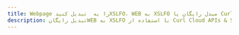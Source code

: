 ---title: Webpage را به  تبدیل کنیدXSLFO، WEB به XSLFO مبدل رایگان یا Curl SDKdescription: تبدیل رایگانWEB به XSLFO با استفاده از Curl Cloud APIs & SDK همچنین اسناد PDF را در Cloud ایجاد، ویرایش و رندر کنید.---